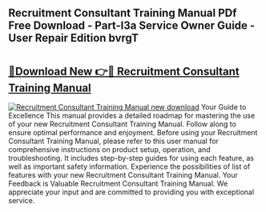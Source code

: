 ## Recruitment Consultant Training Manual PDf Free Download - Part-l3a Service Owner Guide - User Repair Edition bvrgT

# <h2><a href="http://cf28051.oget.top/?id=Recruitment+Consultant+Training+Manual">🔗Download New 👉🔴 Recruitment Consultant Training Manual</a></h2>

[![Recruitment Consultant Training Manual new download](https://i.imgur.com/5g1atiW.png)](http://cf28051.oget.top/?id=Recruitment+Consultant+Training+Manual)
Your Guide to Excellence This manual provides a detailed roadmap for mastering the use of your new Recruitment Consultant Training Manual. Follow along to ensure optimal performance and enjoyment. Before using your Recruitment Consultant Training Manual, please refer to this user manual for comprehensive instructions on product setup, operation, and troubleshooting. It includes step-by-step guides for using each feature, as well as important safety information. Experience the possibilities of list of features with your new Recruitment Consultant Training Manual. Your Feedback is Valuable Recruitment Consultant Training Manual. We appreciate your input and are committed to providing you with exceptional service.
